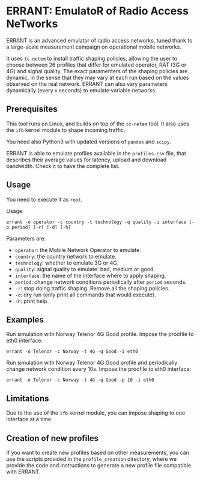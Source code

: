 ERRANT: EmulatoR of Radio Access NeTworks
=========================================

ERRANT is an advanced emulator of radio access networks, tuned thank to a large-scale measurement campaign on operational mobile networks.

It uses `tc-netem` to install traffic shaping policies, allowing the user to choose between 26 profiles that differ for emulated operator, RAT (3G or 4G) and signal quality. The exact paramenters of the shaping policies are dynamic, in the sense that they may vary at each run based on the values observed on the real network. ERRANT can also vary parameters dynamically (every `n` seconds) to emulate variable networks.

## Prerequisites

This tool runs on Linux, and builds on top of the `tc-netem` tool.
It also uses the `ifb` kernel module to shape incoming traffic.

You need also Python3 with updated versions of `pandas` and `scipy`.

ERRANT is able to emulate profiles available in the `profiles.csv` file, that describes their average values for latency, upload and download bandwidth. Check it to have the complete list.

## Usage

You need to execute it as `root`.

Usage:
```
errant -o operator -c country -t technology -q quality -i interface [-p period] [-r] [-d] [-h]
```

Parameters are:
* `operator`: the Mobile Network Operator to emulate.
* `country`: the country network to emulate.
* `technology`: whether to emulate 3G or 4G.
* `quality`: signal quality to emulate: bad, medium or good.
* `interface`: the name of the interface where to apply shaping.
* `period`: change network conditions periodically after `period` seconds.
* `-r`: stop doing traffic shaping. Remove all the shaping policies.
* `-d`: dry run (only print all commands that would execute).
* `-h`: print help.

## Examples

Run simulation with Norway Telenor 4G Good profile. Impose the proofile to eth0 interface:
```
errant -o Telenor -c Norway -t 4G -q Good -i eth0 
```

Run simulation with Norway Telenor 4G Good profile and periodically change network condition every 10s. Impose the proofile to eth0 interface:
```
errant -o Telenor -c Norway -t 4G -q Good -p 10 -i eth0 
```

## Limitations

Due to the use of the `ifb` kernel module, you can impose shaping to one interface at a time.

## Creation of new profiles

If you want to create new profiles based on other measurements, you can use the scripts provided in the `profile_creation` directory, where we provide the code and instructions to generate a new profile file compatible with ERRANT.

